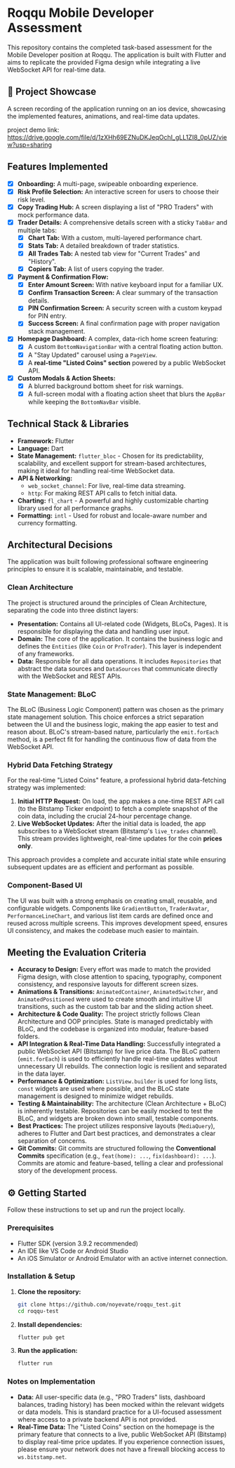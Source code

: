 # Roqqu Mobile Developer Assessment

This repository contains the completed task-based assessment for the Mobile Developer position at Roqqu. The application is built with Flutter and aims to replicate the provided Figma design while integrating a live WebSocket API for real-time data.

## 🚀 Project Showcase

A screen recording of the application running on an ios device, showcasing the implemented features, animations, and real-time data updates.


project demo link: https://drive.google.com/file/d/1zXHh69EZNuDKJeqOchI_gLL1ZI8_0pUZ/view?usp=sharing

##  Features Implemented

-   [x] **Onboarding:** A multi-page, swipeable onboarding experience.
-   [x] **Risk Profile Selection:** An interactive screen for users to choose their risk level.
-   [x] **Copy Trading Hub:** A screen displaying a list of "PRO Traders" with mock performance data.
-   [x] **Trader Details:** A comprehensive details screen with a sticky `TabBar` and multiple tabs:
    -   [x] **Chart Tab:** With a custom, multi-layered performance chart.
    -   [x] **Stats Tab:** A detailed breakdown of trader statistics.
    -   [x] **All Trades Tab:** A nested tab view for "Current Trades" and "History".
    -   [x] **Copiers Tab:** A list of users copying the trader.
-   [x] **Payment & Confirmation Flow:**
    -   [x] **Enter Amount Screen:** With native keyboard input for a familiar UX.
    -   [x] **Confirm Transaction Screen:** A clear summary of the transaction details.
    -   [x] **PIN Confirmation Screen:** A security screen with a custom keypad for PIN entry.
    -   [x] **Success Screen:** A final confirmation page with proper navigation stack management.
-   [x] **Homepage Dashboard:** A complex, data-rich home screen featuring:
    -   [x] A custom `BottomNavigationBar` with a central floating action button.
    -   [x] A "Stay Updated" carousel using a `PageView`.
    -   [x] A **real-time "Listed Coins" section** powered by a public WebSocket API.
-   [x] **Custom Modals & Action Sheets:**
    -   [x] A blurred background bottom sheet for risk warnings.
    -   [x] A full-screen modal with a floating action sheet that blurs the `AppBar` while keeping the `BottomNavBar` visible.

## Technical Stack & Libraries

-   **Framework:** Flutter
-   **Language:** Dart
-   **State Management:** `flutter_bloc` - Chosen for its predictability, scalability, and excellent support for stream-based architectures, making it ideal for handling real-time WebSocket data.
-   **API & Networking:**
    -   `web_socket_channel`: For live, real-time data streaming.
    -   `http`: For making REST API calls to fetch initial data.
-   **Charting:** `fl_chart` - A powerful and highly customizable charting library used for all performance graphs.
-   **Formatting:** `intl` - Used for robust and locale-aware number and currency formatting.

## Architectural Decisions

The application was built following professional software engineering principles to ensure it is scalable, maintainable, and testable.

### Clean Architecture

The project is structured around the principles of Clean Architecture, separating the code into three distinct layers:
-   **Presentation:** Contains all UI-related code (Widgets, BLoCs, Pages). It is responsible for displaying the data and handling user input.
-   **Domain:** The core of the application. It contains the business logic and defines the `Entities` (like `Coin` or `ProTrader`). This layer is independent of any frameworks.
-   **Data:** Responsible for all data operations. It includes `Repositories` that abstract the data sources and `DataSources` that communicate directly with the WebSocket and REST APIs.

### State Management: BLoC

The BLoC (Business Logic Component) pattern was chosen as the primary state management solution. This choice enforces a strict separation between the UI and the business logic, making the app easier to test and reason about. BLoC's stream-based nature, particularly the `emit.forEach` method, is a perfect fit for handling the continuous flow of data from the WebSocket API.

### Hybrid Data Fetching Strategy

For the real-time "Listed Coins" feature, a professional hybrid data-fetching strategy was implemented:
1.  **Initial HTTP Request:** On load, the app makes a one-time REST API call (to the Bitstamp Ticker endpoint) to fetch a complete snapshot of the coin data, including the crucial 24-hour percentage change.
2.  **Live WebSocket Updates:** After the initial data is loaded, the app subscribes to a WebSocket stream (Bitstamp's `live_trades` channel). This stream provides lightweight, real-time updates for the coin **prices only**.

This approach provides a complete and accurate initial state while ensuring subsequent updates are as efficient and performant as possible.

### Component-Based UI

The UI was built with a strong emphasis on creating small, reusable, and configurable widgets. Components like `GradientButton`, `TraderAvatar`, `PerformanceLineChart`, and various list item cards are defined once and reused across multiple screens. This improves development speed, ensures UI consistency, and makes the codebase much easier to maintain.

## Meeting the Evaluation Criteria

-   **Accuracy to Design:** Every effort was made to match the provided Figma design, with close attention to spacing, typography, component consistency, and responsive layouts for different screen sizes.
-   **Animations & Transitions:** `AnimatedContainer`, `AnimatedSwitcher`, and `AnimatedPositioned` were used to create smooth and intuitive UI transitions, such as the custom tab bar and the sliding action sheet.
-   **Architecture & Code Quality:** The project strictly follows Clean Architecture and OOP principles. State is managed predictably with BLoC, and the codebase is organized into modular, feature-based folders.
-   **API Integration & Real-Time Data Handling:** Successfully integrated a public WebSocket API (Bitstamp) for live price data. The BLoC pattern (`emit.forEach`) is used to efficiently handle real-time updates without unnecessary UI rebuilds. The connection logic is resilient and separated in the data layer.
-   **Performance & Optimization:** `ListView.builder` is used for long lists, `const` widgets are used where possible, and the BLoC state management is designed to minimize widget rebuilds.
-   **Testing & Maintainability:** The architecture (Clean Architecture + BLoC) is inherently testable. Repositories can be easily mocked to test the BLoC, and widgets are broken down into small, testable components.
-   **Best Practices:** The project utilizes responsive layouts (`MediaQuery`), adheres to Flutter and Dart best practices, and demonstrates a clear separation of concerns.
-   **Git Commits:** Git commits are structured following the **Conventional Commits** specification (e.g., `feat(home): ...`, `fix(dashboard): ...`). Commits are atomic and feature-based, telling a clear and professional story of the development process.

## ⚙️ Getting Started

Follow these instructions to set up and run the project locally.

### Prerequisites

-   Flutter SDK (version 3.9.2 recommended)
-   An IDE like VS Code or Android Studio
-   An iOS Simulator or Android Emulator with an active internet connection.

### Installation & Setup

1.  **Clone the repository:**
    ```bash
    git clone https://github.com/noyevate/roqqu_test.git
    cd roqqu-test
    ```

2.  **Install dependencies:**
    ```bash
    flutter pub get
    ```

3.  **Run the application:**
    ```bash
    flutter run
    ```

### Notes on Implementation

-   **Data:** All user-specific data (e.g., "PRO Traders" lists, dashboard balances, trading history) has been mocked within the relevant widgets or data models. This is standard practice for a UI-focused assessment where access to a private backend API is not provided.
-   **Real-Time Data:** The "Listed Coins" section on the homepage is the primary feature that connects to a live, public WebSocket API (Bitstamp) to display real-time price updates. If you experience connection issues, please ensure your network does not have a firewall blocking access to `ws.bitstamp.net`.